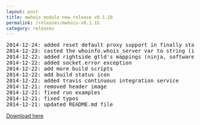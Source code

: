 ```yaml
---
layout: post
title: mwhois module new release v0.1.1b
permalink: /releases/mwhois-v0.1.1b
category: releases
---
```


<pre>
2014-12-24: added reset default proxy support in finally statements
2014-12-23: casted the whoinfo.whois_server var to string (it was causing problems with PySocks and this fixed it)
2014-12-22: added rightside gtld's mappings (ninja, software, pub etc)
2014-12-22: added socket.error exception
2014-12-22: add more build scripts
2014-12-22: add build status icon
2014-12-22: added travis continuous integration service
2014-12-21: removed header image
2014-12-21: fixed run examples
2014-12-21: fixed typos
2014-12-21: updated README.md file
</pre>

[Download here](https://github.com/jrosco/mwhois/zipball/master)